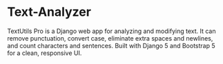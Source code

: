# Text-Analyzer
TextUtils Pro is a Django web app for analyzing and modifying text. It can remove punctuation, convert case, eliminate extra spaces and newlines, and count characters and sentences. Built with Django 5 and Bootstrap 5 for a clean, responsive UI.
